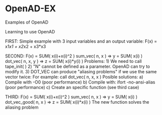 # OpenAD-EX
Examples of OpenAD

Learning to use OpenAD

FIRST:
  Simple example with 3 input variables and an output variable:
  F(x) = x1*x1 + x2*x2 + x3*x3

SECOND:
  F(x) = SUM( x(i)+x(i)^2 )
      sum_vec( n, x )    => y = SUM( x(i) )
      dot_vec( n, x, y ) => z = SUM( x(i)*y(i) )
  Problems:
    1) We need to call tape_init( )
    2) "N" cannot be defined as a parameter. OpenAD can try to modify it.
    3) DOT_VEC can produce "aliasing problems" if we use the same vector twice:
      For example: call dot_vec( n, x, x )
      Posible solutions:
        a) Compile with -O0                        (poor performance)
        b) Compile with: ifort -no-ansi-alias      (poor performance)
        c) Create an specific function             (see third case)

THIRD:
  F(x) = SUM( x(i)+x(i)^2 )
      sum_vec( n, x )    => y = SUM( x(i) )
      dot_vec_good( n, x ) => z = SUM( x(i)*x(i) )
  The new function solves the aliasing problem
